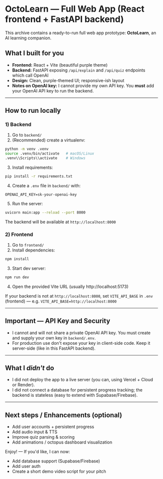 
# OctoLearn — Full Web App (React frontend + FastAPI backend)

This archive contains a ready-to-run full web app prototype: **OctoLearn**, an AI learning companion.

## What I built for you
- **Frontend:** React + Vite (beautiful purple theme)
- **Backend:** FastAPI exposing `/api/explain` and `/api/quiz` endpoints which call OpenAI
- **Design:** Clean, purple-themed UI; responsive-ish layout
- **Notes on OpenAI key:** I cannot provide my own API key. You **must** add your OpenAI API key to run the backend.

---

## How to run locally

### 1) Backend
1. Go to `backend/`
2. (Recommended) create a virtualenv:
```bash
python -m venv .venv
source .venv/bin/activate   # macOS/Linux
.venv\\Scripts\\activate    # Windows
```
3. Install requirements:
```bash
pip install -r requirements.txt
```
4. Create a `.env` file in `backend/` with:
```
OPENAI_API_KEY=sk-your-openai-key
```
5. Run the server:
```bash
uvicorn main:app --reload --port 8000
```

The backend will be available at `http://localhost:8000`

### 2) Frontend
1. Go to `frontend/`
2. Install dependencies:
```bash
npm install
```
3. Start dev server:
```bash
npm run dev
```
4. Open the provided Vite URL (usually http://localhost:5173)

If your backend is not at `http://localhost:8000`, set `VITE_API_BASE` in `.env` (frontend) — e.g. `VITE_API_BASE=http://localhost:8000`

---

## Important — API Key and Security
- I cannot and will not share a private OpenAI API key. You must create and supply your own key in `backend/.env`.
- For production use don't expose your key in client-side code. Keep it server-side (like in this FastAPI backend).

---

## What I *didn't* do
- I did not deploy the app to a live server (you can, using Vercel + Cloud or Render).
- I did not connect a database for persistent progress tracking; the backend is stateless (easy to extend with Supabase/Firebase).

---

## Next steps / Enhancements (optional)
- Add user accounts + persistent progress
- Add audio input & TTS
- Improve quiz parsing & scoring
- Add animations / octopus dashboard visualization

Enjoy! — If you'd like, I can now:
- Add database support (Supabase/Firebase)
- Add user auth
- Create a short demo video script for your pitch
